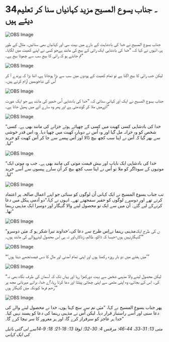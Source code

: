 # 34۔ جناب یسوع المسیح مزید کہانیاں سنا کر تعلیم دیتے ہیں

![OBS Image](https://cdn.door43.org/obs/jpg/360px/obs-en-34-01.jpg)

جناب یسوع المسیح نے خدا کی بادشاہت کے بارے میں بہت سی اَور کہانیاں بھی سنائیں۔ مثال کے طور پر، انہوں نے کہا کہ، “خدا کی بادشاہی ایک رائی کے بیج کی مانند ہےجو کسی نے اپنے کھیت میں لگایا۔ تم جانتے ہو کہ رائی کا بیج سب سے چھوٹا بیج ہے۔”

![OBS Image](https://cdn.door43.org/obs/jpg/360px/obs-en-34-02.jpg)

لیکن جب رائی کا بیج اگتا ہے تو تمام کھیت کے پودوں میں سب سے بڑا ہوجاتا ہے، اتنا بڑا کہ پرندے آ کر اُس کی شاخوںمیں آرام کرتے ہیں۔

![OBS Image](https://cdn.door43.org/obs/jpg/360px/obs-en-34-03.jpg)

جناب یسوع المسیح نے ایک اوَر کہانی سنائی کہ، “خدا کی بادشاہی اُس خمیر کی مانند ہے جو ایک عورت آٹےمیں ملا کر گوندھتی ہے اور پھر وہ سارے آٹے میں پھیل جاتا ہے۔”

![OBS Image](https://cdn.door43.org/obs/jpg/360px/obs-en-34-04.jpg)

“خدا کی بادشاہی کسی کھیت میں کسی کے چھپائے ہوئے خزانے کی مانند بھی ہے۔ کسی شخص کو وہ خزانہ مل گیا اور وہ اُس نے دوبارہ کھیت میں چھپا دیا۔ وہ اس قدر خوشی سے بھر گیا کہ اُس نے اپنا سب کچھ بیچ ڈالا اور اُس پیسے سے جا کر اُس کھیت کو خرید لیا۔”

![OBS Image](https://cdn.door43.org/obs/jpg/360px/obs-en-34-05.jpg)

“خدا کی بادشاہی ایک نایاب اور بیش قیمت موتی کی مانند بھی ہے۔ جب وہ موتی ایک موتیوں کے سوداگر کو ملا تو اُس نے اپنا سب کچھ بیچ کر اُن سارے پیسوں سے اُسے خرید لیا۔”

![OBS Image](https://cdn.door43.org/obs/jpg/360px/obs-en-34-06.jpg)

تب جناب یسوع المسیح نے ایک کہانی اُن لوگوں کو سنائی جو اپنے اعمال صالحہ پر اعتماد کرتے تھے اور دوسرے لوگوں کو حقیر سمجھتے تھے۔ انہوں نے کہا،“دو آدمی ہیکل میں دعا کرنےکے لیے گئے۔ اُن میں سے ایک تو محصول لینے والا گنہگار اور دوسرا ایک مذہبی رہنما تھا۔”

![OBS Image](https://cdn.door43.org/obs/jpg/360px/obs-en-34-07.jpg)

“مذہبی رہنما نےاِس طرح سے دعا کی،‘خداوند تیرا شکر ہو کہ میَں دوسرو‎ں کی طرح ایک گنہگارنہیں ہوں-جیسا کہ ڈاکو، ظالم، زناکار،اور نہ ہی اِس محصول لینےوالے کی مانند ہوں۔’”

![OBS Image](https://cdn.door43.org/obs/jpg/360px/obs-en-34-08.jpg)

“‘میَں ہفتے میں دو بار روزہ رکھتا ہوں اور اپنی تمام آمدنی اور مال کا دس فیصدتجھے دیتا ہوں’”

![OBS Image](https://cdn.door43.org/obs/jpg/360px/obs-en-34-09.jpg)

“لیکن محصول لینے والا مذہبی شخص سے بہت دورکھڑا رہا اور یہاں تک کہ آسمان کی طرف نگاہ بھی نہ کی۔ اِس کے بجائے، وہ اپنی مٹھی سے اپنی چھاتی پیٹتا اور دعا کرتا رہا،‘اے خدا، برائے مہربانی مجھ پر رحم فرما کیونکہ میَں گنہگار ہوں’”

![OBS Image](https://cdn.door43.org/obs/jpg/360px/obs-en-34-10.jpg)

پھر جناب یسوع المسیح نے کہا، “میَں تم سے سچ کہتا ہوں، خدا نے محصول لینے والے کی دعا سنی اور اُسے راستباز قرار دیا۔ لیکن اُس نے مذہبی رہنما کی دعا کو پسند نہیں کیا۔ خدا ہر عاجز کو سرفراز کرے گا، اور ہر مغرور کا سر نیچا کرے گا۔”

_متی 13: 31-33، 44-46؛ مرقس 4: 30-32؛ لوقا 13: 18-21؛ 18: 9-14سے لی گئی بائبل کی ایک کہانی_